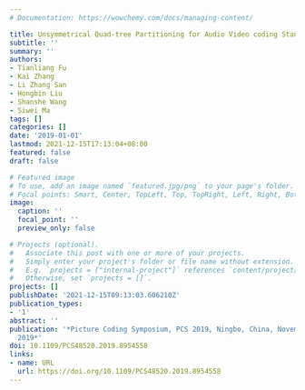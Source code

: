 ```yaml
---
# Documentation: https://wowchemy.com/docs/managing-content/

title: Unsymmetrical Quad-tree Partitioning for Audio Video coding Standard-3 (AVS-3)
subtitle: ''
summary: ''
authors:
- Tianliang Fu
- Kai Zhang
- Li Zhang San
- Hongbin Liu
- Shanshe Wang
- Siwei Ma
tags: []
categories: []
date: '2019-01-01'
lastmod: 2021-12-15T17:13:04+08:00
featured: false
draft: false

# Featured image
# To use, add an image named `featured.jpg/png` to your page's folder.
# Focal points: Smart, Center, TopLeft, Top, TopRight, Left, Right, BottomLeft, Bottom, BottomRight.
image:
  caption: ''
  focal_point: ''
  preview_only: false

# Projects (optional).
#   Associate this post with one or more of your projects.
#   Simply enter your project's folder or file name without extension.
#   E.g. `projects = ["internal-project"]` references `content/project/deep-learning/index.md`.
#   Otherwise, set `projects = []`.
projects: []
publishDate: '2021-12-15T09:13:03.606210Z'
publication_types:
- '1'
abstract: ''
publication: '*Picture Coding Symposium, PCS 2019, Ningbo, China, November 12-15,
  2019*'
doi: 10.1109/PCS48520.2019.8954558
links:
- name: URL
  url: https://doi.org/10.1109/PCS48520.2019.8954558
---
```

